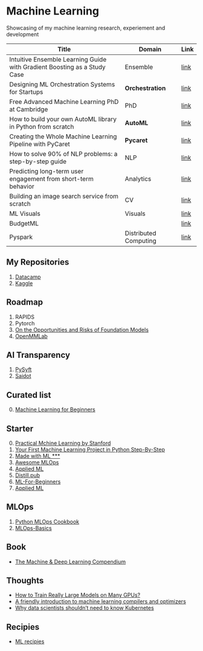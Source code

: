 # Machine Learning
Showcasing of my machine learning research, experiement and development

| Title | Domain | Link |
|-|-|-|
| Intuitive Ensemble Learning Guide with Gradient Boosting as a Study Case | Ensemble | [link](https://towardsdatascience.com/intuitive-ensemble-learning-guide-with-gradient-boosting-as-a-study-case-9a3bc1ba1e09) |
| Designing ML Orchestration Systems for Startups | **Orchestration** | [link](https://link.medium.com/h2OkDuA6tbb) |
| Free Advanced Machine Learning PhD at Cambridge | PhD | [link](https://medium.com/analytics-vidhya/free-advanced-machine-learning-phd-at-cambridge-60bbca893d1a) |
| How to build your own AutoML library in Python from scratch | **AutoML** | [link](https://towardsdatascience.com/how-to-build-your-own-automl-library-in-python-from-scratch-995940f3fa71) |
| Creating the Whole Machine Learning Pipeline with PyCaret | **Pycaret** | [link](https://towardsdatascience.com/creating-the-whole-machine-learning-pipeline-with-pycaret-db39a3006840) |
| How to solve 90% of NLP problems: a step-by-step guide | NLP | [link](https://blog.insightdatascience.com/how-to-solve-90-of-nlp-problems-a-step-by-step-guide-fda605278e4e) |
| Predicting long-term user engagement from short-term behavior | Analytics | [link](https://blog.insightdatascience.com/predicting-long-term-user-engagement-from-short-term-behavior-2d10d64b2c9f) |
| Building an image search service from scratch | CV | [link](https://blog.insightdatascience.com/the-unreasonable-effectiveness-of-deep-learning-representations-4ce83fc663cf) |
| ML Visuals | Visuals | [link](https://github.com/dair-ai/ml-visuals) |
| BudgetML | | [link](https://github.com/ebhy/budgetml) |
| Pyspark | Distributed Computing | [link](https://jacobcelestine.com/knowledge_repo/colab_and_pyspark/) |

## My Repositories
1. [Datacamp](https://github.com/bhuiyanmobasshir94/Datacamp)
2. [Kaggle](https://github.com/bhuiyanmobasshir94/Kaggle)

## Roadmap
1. RAPIDS
2. Pytorch
3. [On the Opportunities and Risks of Foundation Models](https://arxiv.org/pdf/2108.07258.pdf)
4. [OpenMMLab](https://openmmlab.com/home)

## AI Transparency
1. [PySyft](https://github.com/OpenMined/PySyft)
2. [Saidot](https://www.saidot.ai/)

## Curated list
0. [Machine Learning for Beginners](https://microsoft.github.io/ML-For-Beginners/#/)

## Starter 
0. [Practical Mchine Learning by Stanford](https://c.d2l.ai/stanford-cs329p/index.html)
1. [Your First Machine Learning Project in Python Step-By-Step](https://machinelearningmastery.com/machine-learning-in-python-step-by-step/)
2. [Made with ML ***](https://madewithml.com/) 
3. [Awesome MLOps](https://github.com/visenger/awesome-mlops)
4. [Applied ML](https://github.com/eugeneyan/applied-ml)
5. [Distill.pub](https://distill.pub/)
6. [ML-For-Beginners](https://github.com/microsoft/ML-For-Beginners)
7. [Applied ML](https://github.com/eugeneyan/applied-ml)

## MLOps
1. [Python MLOps Cookbook](https://github.com/noahgift/Python-MLOps-Cookbook)
2. [MLOps-Basics](https://github.com/graviraja/MLOps-Basics)

## Book
- [The Machine & Deep Learning Compendium](https://book.mlcompendium.com/)

## Thoughts
- [How to Train Really Large Models on Many GPUs?](https://lilianweng.github.io/lil-log/2021/09/24/train-large-neural-networks.html)
- [A friendly introduction to machine learning compilers and optimizers](https://huyenchip.com/2021/09/07/a-friendly-introduction-to-machine-learning-compilers-and-optimizers.html)
- [Why data scientists shouldn’t need to know Kubernetes](https://huyenchip.com/2021/09/13/data-science-infrastructure.html)

## Recipies
- [ML recipies](http://preview.d2l.ai/d2l-recipes/master/)

